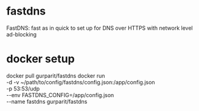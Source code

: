 # fastdns
FastDNS: fast as in quick to set up for DNS over HTTPS with network level ad-blocking

# docker setup
docker pull gurparit/fastdns
docker run \
 -d -v ~/path/to/config/fastdns/config.json:/app/config.json \
 -p 53:53/udp \
 --env FASTDNS_CONFIG=/app/config.json \
 --name fastdns gurparit/fastdns
